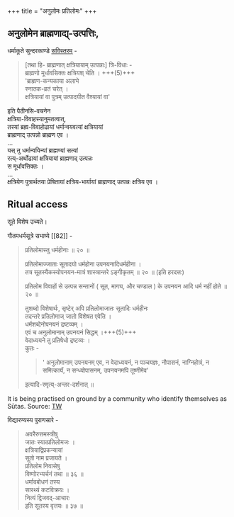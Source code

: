 +++
title = "अनुलोमः प्रतिलोमः"
+++

## अनुलोमेन ब्राह्मणाद्य्-उत्पत्तिः, 

धर्माकूते सुन्दरकाण्डे [सविस्तरम्](/rAmAyaNam/vAlmIkIyam/drAviDa-pAThaH/tryambaka-makhI_dharmAkUtam/5_sundarakANDam/006_Apadi_jAtyantarAyAm_utpattiH)  -

> [तथा हि- ब्राह्मणात् क्षत्रियायाम् उत्पन्नाः] त्रि-विधाः -  
ब्राह्मणो मूर्धावसिक्तः क्षत्रियश् चेति । +++(5)+++   
> 'ब्राह्मण-कन्यकाया अलाभे  
स्नातक-व्रतं चरेत् ।  
क्षत्रियायां वा पुत्रम् उत्पादयीत वैश्यायां वा' 

इति पैठीनसि-वचनेन  
क्षत्रिया-विवाहस्यानुमतत्वात्,  
तस्यां ब्रह्म-विवाहोढायां धर्मान्वयवत्यां क्षत्रियायां  
ब्राह्मणाद् उत्पन्नो ब्राह्मण एव ।  
…  
यस् तु धर्मान्वयिन्यां ब्राह्मण्यां सत्यां  
रत्य्-अर्थोढायां क्षत्रियायां ब्राह्मणाद् उत्पन्नः  
स मूर्धावसिक्तः ।  
…  
क्षत्रियेण पुत्रार्थतया प्रेषितायां क्षत्रिय-भार्यायां ब्राह्मणाद् उत्पन्नः क्षत्रिय एव ।



## Ritual access
सूते विशेष उच्यते। 

गौतमधर्मसूत्रे सभाष्ये [[82]] - 

> प्रतिलोमास्तु धर्महीनाः ॥ २० ॥
>
> प्रतिलोमाज्जाताः सूतादयो धर्महोना उपनयनादिधर्महीना ।  
> तत्र सूतस्यैकस्योपनयन-मात्रं शास्त्रान्तरे ऽङ्गीकृतम् ॥ २० ॥ (इति हरदत्तः)
> 
> प्रतिलोम विवाहों से उत्पन्न सन्तानों ( सूत, मागघ, और चण्डाल ) के उपनयन आदि धर्म नहीं होते ॥ २० ॥
>
> तुशब्दो विशेषार्थः, सृष्टेर् अपि प्रतिलोमाजातः सूतादिः धर्महीनः  
> तदन्तरे प्रतिलोमाज् जातो विशेषत एवेति ।  
> धर्मशब्देनोपनयनं द्रष्टव्यम् ।  
> एवं च अनुलोमानाम् उपनयनं सिद्धम् ।+++(5)+++  
> वेदाध्ययने तु प्रतिषेधो द्रष्टव्यः ।  
> कुतः - 
> 
> > ' अनुलोमानाम् उपनयनम् एव, न वेदाध्ययनं, न पञ्चयज्ञः, नौपासनं, नाग्निहोत्रं, न समित्कार्यं, न सन्ध्योपासनम्, उपनयनमपि तूष्णीमेव' 
> 
> इत्यादि-स्मृत्य्-अन्तर-दर्शनात् ॥

It is being practised on ground by a community who identify themselves as Sūtas. Source: [TW](https://x.com/sharmasatyan/status/1859948754151108849)

विद्यारण्यस्य पुराणसारे -

> अवरैरुत्तमस्त्रीषु  
जातः स्यात्प्रतिलोमजः ।  
क्षत्रियाद्विप्रकन्यायां  
सूतो नाम प्रजायते ।  
प्रतिलोम निवासेषु  
विष्णोरभ्यर्चनं तथा ॥ ३६ ॥  
धर्मावबोधनं तस्य  
सारथ्यं कटविक्रयः ।  
नित्यं द्विजवद्-आचारः  
इति सूतस्य वृत्तयः ॥ ३७ ॥

